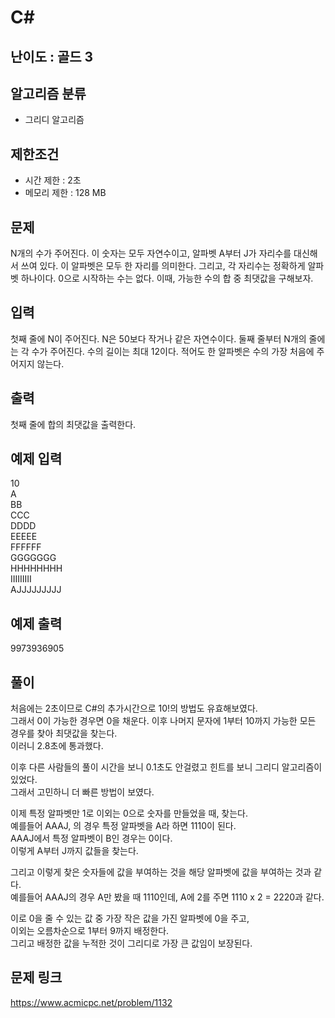 # C#

## 난이도 : 골드 3

## 알고리즘 분류
  - 그리디 알고리즘

## 제한조건
  - 시간 제한 : 2초
  - 메모리 제한 : 128 MB

## 문제
N개의 수가 주어진다. 이 숫자는 모두 자연수이고, 알파벳 A부터 J가 자리수를 대신해서 쓰여 있다. 이 알파벳은 모두 한 자리를 의미한다. 그리고, 각 자리수는 정확하게 알파벳 하나이다. 0으로 시작하는 수는 없다. 이때, 가능한 수의 합 중 최댓값을 구해보자.<br/>


## 입력
첫째 줄에 N이 주어진다. N은 50보다 작거나 같은 자연수이다. 둘째 줄부터 N개의 줄에는 각 수가 주어진다. 수의 길이는 최대 12이다. 적어도 한 알파벳은 수의 가장 처음에 주어지지 않는다.<br/>


## 출력
첫째 줄에 합의 최댓값을 출력한다.<br/>


## 예제 입력
10<br/>
A<br/>
BB<br/>
CCC<br/>
DDDD<br/>
EEEEE<br/>
FFFFFF<br/>
GGGGGGG<br/>
HHHHHHHH<br/>
IIIIIIIII<br/>
AJJJJJJJJJ<br/>


## 예제 출력
9973936905<br/>


## 풀이
처음에는 2초이므로 C#의 추가시간으로 10!의 방법도 유효해보였다.<br/>
그래서 0이 가능한 경우면 0을 채운다. 이후 나머지 문자에 1부터 10까지 가능한 모든 경우를 찾아 최댓값을 찾는다.<br/>
이러니 2.8초에 통과했다.<br/>


이후 다른 사람들의 풀이 시간을 보니 0.1초도 안걸렸고 힌트를 보니 그리디 알고리즘이 있었다.<br/>
그래서 고민하니 더 빠른 방법이 보였다.<br/>


이제 특정 알파벳만 1로 이외는 0으로 숫자를 만들었을 때, 찾는다.<br/>
예를들어 AAAJ, 의 경우 특정 알파벳을 A라 하면 1110이 된다.<br/>
AAAJ에서 특정 알파벳이 B인 경우는 0이다.<br/>
이렇게 A부터 J까지 값들을 찾는다.<br/>


그리고 이렇게 찾은 숫자들에 값을 부여하는 것을 해당 알파벳에 값을 부여하는 것과 같다.<br/>
예를들어 AAAJ의 경우 A만 봤을 때 1110인데, A에 2를 주면 1110 x 2 = 2220과 같다.<br/>


이로 0을 줄 수 있는 값 중 가장 작은 값을 가진 알파벳에 0을 주고,<br/>
이외는 오름차순으로 1부터 9까지 배정한다.<br/>
그리고 배정한 값을 누적한 것이 그리디로 가장 큰 값임이 보장된다.<br/>


## 문제 링크
https://www.acmicpc.net/problem/1132